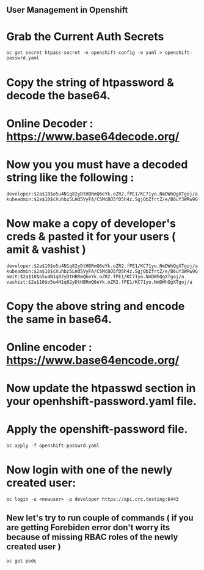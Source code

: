 ## User Management in Openshift 

# Grab the Current Auth Secrets 

```
oc get secret htpass-secret -n openshift-config -o yaml > openshift-passwrd.yaml 
```

# Copy the string of htpassword & decode the base64. 

# Online Decoder : https://www.base64decode.org/

# Now you you must have a decoded string like the following : 
```
developer:$2a$10$o5u4N1q82yDtHBRmQ6eYk.oZR2.fPE1/KC71yo.NmDWhQgXTgoj/a
kubeadmin:$2a$10$cXuhbz5LHd5VyFA/C5McBO5fD5h4z.SgjObZfrtZ/e/B6uY3WRw9G
```
# Now make a copy of developer's creds & pasted it for your users ( amit & vashist ) 
```
developer:$2a$10$o5u4N1q82yDtHBRmQ6eYk.oZR2.fPE1/KC71yo.NmDWhQgXTgoj/a
kubeadmin:$2a$10$cXuhbz5LHd5VyFA/C5McBO5fD5h4z.SgjObZfrtZ/e/B6uY3WRw9G
amit:$2a$10$o5u4N1q82yDtHBRmQ6eYk.oZR2.fPE1/KC71yo.NmDWhQgXTgoj/a
vashist:$2a$10$o5u4N1q82yDtHBRmQ6eYk.oZR2.fPE1/KC71yo.NmDWhQgXTgoj/a
```

# Copy the above string and encode the same in base64. 

# Online encoder : https://www.base64encode.org/

# Now update the htpasswd section in your openhshift-password.yaml file. 

# Apply the openshift-password file. 
```
oc apply -f openshift-passwrd.yaml 
```

# Now login with one of the newly created user: 
```
oc login -u <newuser> -p developer https://api.crc.testing:6443
```

## New let's try to run couple of commands ( if you are getting Forebiden error don't worry its because of missing RBAC roles of the newly created user )
```
oc get pods
```


